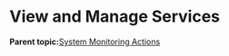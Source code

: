 <!--
SPDX-FileCopyrightText: 2023,2024 Oracle and/or its affiliates.
SPDX-License-Identifier: CC-BY-SA-4.0
-->
# View and Manage Services

**Parent topic:**[System Monitoring Actions](../topics/cockpit-monitor.md)

